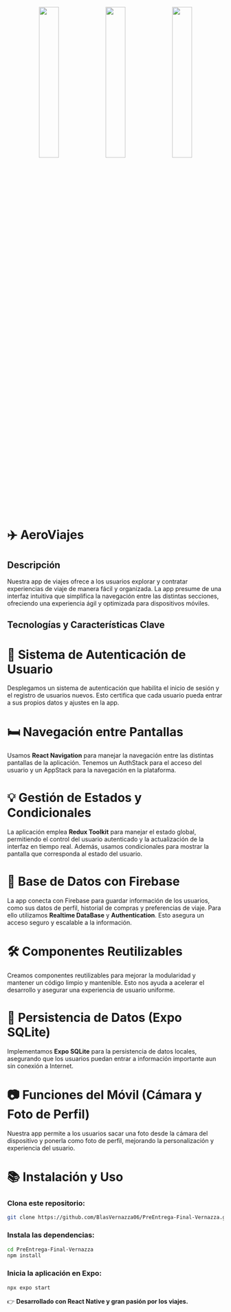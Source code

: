 <p align="center">
  <img src="https://github.com/user-attachments/assets/2cb6f885-bf17-49b5-81e9-f1ebd19882bf" width="30%">
  <img src="https://github.com/user-attachments/assets/d0e2f274-d1f2-40d8-82a7-2be99ab24173" width="30%">
  <img src="https://github.com/user-attachments/assets/6a654a18-93ed-4e18-b877-57aac420954c" width="30%">
</p>


# ✈️ AeroViajes

## Descripción

Nuestra app de viajes ofrece a los usuarios explorar y contratar experiencias de viaje de manera fácil y organizada. La app presume de una interfaz intuitiva que simplifica la navegación entre las distintas secciones, ofreciendo una experiencia ágil y optimizada para dispositivos móviles.

## Tecnologías y Características Clave

# 🔐 Sistema de Autenticación de Usuario

Desplegamos un sistema de autenticación que habilita el inicio de sesión y el registro de usuarios nuevos. Esto certifica que cada usuario pueda entrar a sus propios datos y ajustes en la app.

# 🛏️ Navegación entre Pantallas

Usamos **React Navigation** para manejar la navegación entre las distintas pantallas de la aplicación. Tenemos un AuthStack para el acceso del usuario y un AppStack para la navegación en la plataforma.

# 💡 Gestión de Estados y Condicionales

La aplicación emplea **Redux Toolkit** para manejar el estado global, permitiendo el control del usuario autenticado y la actualización de la interfaz en tiempo real. Además, usamos condicionales para mostrar la pantalla que corresponda al estado del usuario.

# 📂 Base de Datos con Firebase

La app conecta con Firebase para guardar información de los usuarios, como sus datos de perfil, historial de compras y preferencias de viaje. Para ello utilizamos **Realtime DataBase** y **Authentication**. Esto asegura un acceso seguro y escalable a la información.

# 🛠️ Componentes Reutilizables

Creamos componentes reutilizables para mejorar la modularidad y mantener un código limpio y mantenible. Esto nos ayuda a acelerar el desarrollo y asegurar una experiencia de usuario uniforme.

# 📅 Persistencia de Datos (Expo SQLite)

Implementamos **Expo SQLite** para la persistencia de datos locales, asegurando que los usuarios puedan entrar a información importante aun sin conexión a Internet.

# 📷 Funciones del Móvil (Cámara y Foto de Perfil)

Nuestra app permite a los usuarios sacar una foto desde la cámara del dispositivo y ponerla como foto de perfil, mejorando la personalización y experiencia del usuario.

# 📚 Instalación y Uso

### Clona este repositorio:
```bash
git clone https://github.com/BlasVernazza06/PreEntrega-Final-Vernazza.git
```

### Instala las dependencias:
```bash
cd PreEntrega-Final-Vernazza
npm install
```

### Inicia la aplicación en Expo:
```bash
npx expo start
```

👉 **Desarrollado con React Native y gran pasión por los viajes.**
